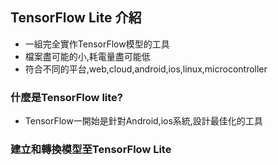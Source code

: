 ## TensorFlow Lite 介紹

- 一組完全實作TensorFlow模型的工具
- 檔案盡可能的小,耗電量盡可能低
- 符合不同的平台,web,cloud,android,ios,linux,microcontroller

### 什麼是TensorFlow lite?

- TensorFlow一開始是針對Android,ios系統,設計最佳化的工具

### 建立和轉換模型至TensorFlow Lite
